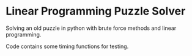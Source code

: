 # Linear Programming Puzzle Solver

Solving an old puzzle in python with brute force methods and linear programming.

Code contains some timing functions for testing.
